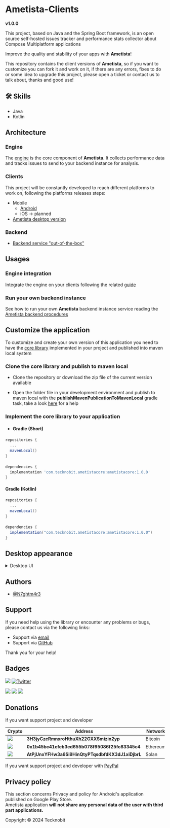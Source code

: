 # Ametista-Clients

**v1.0.0**

This project, based on Java and the Spring Boot framework, is an open source self-hosted issues
tracker and performance
stats collector about Compose Multiplatform applications

Improve the quality and stability of your apps with **Ametista**!

This repository contains the client versions of **Ametista**, so if you want to customize you can
fork
it and work on it, if there are any errors, fixes to do or some idea to upgrade this project, please
open a ticket or contact us to talk about, thanks and good use!

## 🛠 Skills

- Java
- Kotlin

## Architecture

### Engine

The [engine](https://github.com/N7ghtm4r3/Ametista-Engine#readme) is the core component of **Ametista**. It collects performance data and tracks issues to send to your backend instance for
analysis.

### Clients

This project will be constantly developed to reach different platforms to work on, following the
platforms releases
steps:

- Mobile
  - <a href="https://play.google.com/store/apps/details?id=com.tecknobit.ametista">Android</a>
  - iOS -> planned
- <a href="https://github.com/N7ghtm4r3/Ametista-Clients/releases/tag/1.0.0">Ametista desktop
  version</a>

### Backend

- <a href="https://github.com/N7ghtm4r3/Ametista/releases/tag/1.0.0">Backend service
  "out-of-the-box"</a>

## Usages

### Engine integration

Integrate the engine on your clients following the
related [guide](https://github.com/N7ghtm4r3/Ametista-Engine#readme)

### Run your own backend instance

See how to run your own **Ametista** backend instance service reading
the <a href="https://github.com/N7ghtm4r3/Ametista#readme">Ametista backend procedures</a>

## Customize the application

To customize and create your own version of this application you need to have
the <a href="https://github.com/N7ghtm4r3/Ametista/tree/main/core">
core library</a> implemented in your project and published into maven local system

### Clone the core library and publish to maven local

- Clone the repository or download the zip file of the current version available

- Open the folder file in your development environment and publish to maven local with the
  **publishMavenPublicationToMavenLocal** gradle task, take a
  look <a href="https://docs.gradle.org/current/userguide/publishing_maven.html">here</a>
  for a help

### Implement the core library to your application

- #### Gradle (Short)

```gradle
repositories {
  ...
  mavenLocal()
}

dependencies {
  implementation 'com.tecknobit.ametistacore:ametistacore:1.0.0'
}
```

#### Gradle (Kotlin)

```gradle
repositories {
  ...
  mavenLocal()
}

dependencies {
  implementation("com.tecknobit.ametistacore:ametistacore:1.0.0")
}
```

## Desktop appearance

<details>
  <summary>Desktop UI</summary>
  <img src="https://github.com/N7ghtm4r3/Ametista-Clients/blob/main/images/applications.png" alt="applications"/>
  <img src="https://github.com/N7ghtm4r3/Ametista-Clients/blob/main/images/application.png" alt="application"/>
  <img src="https://github.com/N7ghtm4r3/Ametista-Clients/blob/main/images/issues.png" alt="issues"/>
  <img src="https://github.com/N7ghtm4r3/Ametista-Clients/blob/main/images/performances.png" alt="performances"/>
</details>

## Authors

- [@N7ghtm4r3](https://www.github.com/N7ghtm4r3)

## Support

If you need help using the library or encounter any problems or bugs, please contact us via the
following links:

- Support via <a href="mailto:infotecknobitcompany@gmail.com">email</a>
- Support via <a href="https://github.com/N7ghtm4r3/Ametista-Clients/issues/new">GitHub</a>

Thank you for your help!

## Badges

[![](https://img.shields.io/badge/Google_Play-414141?style=for-the-badge&logo=google-play&logoColor=white)](https://play.google.com/store/apps/developer?id=Tecknobit)
[![Twitter](https://img.shields.io/badge/Twitter-1DA1F2?style=for-the-badge&logo=twitter&logoColor=white)](https://twitter.com/tecknobit)

[![](https://img.shields.io/badge/Java-ED8B00?style=for-the-badge&logo=java&logoColor=white)](https://www.oracle.com/java/)
[![](https://img.shields.io/badge/Kotlin-0095D5?&style=for-the-badge&logo=kotlin&logoColor=white)](https://kotlinlang.org/)
[![](https://img.shields.io/badge/Android-3DDC84?style=for-the-badge&logo=android&logoColor=white)](https://play.google.com/store/apps/details?id=com.tecknobit.nova)

## Donations

If you want support project and developer

| Crypto                                                                                              | Address                                          | Network  |
|-----------------------------------------------------------------------------------------------------|--------------------------------------------------|----------|
| ![](https://img.shields.io/badge/Bitcoin-000000?style=for-the-badge&logo=bitcoin&logoColor=white)   | **3H3jyCzcRmnxroHthuXh22GXXSmizin2yp**           | Bitcoin  |
| ![](https://img.shields.io/badge/Ethereum-3C3C3D?style=for-the-badge&logo=Ethereum&logoColor=white) | **0x1b45bc41efeb3ed655b078f95086f25fc83345c4**   | Ethereum |
| ![](https://img.shields.io/badge/Solana-000?style=for-the-badge&logo=Solana&logoColor=9945FF)       | **AtPjUnxYFHw3a6Si9HinQtyPTqsdbfdKX3dJ1xiDjbrL** | Solan    |

If you want support project and developer
with <a href="https://www.paypal.com/donate/?hosted_button_id=5QMN5UQH7LDT4">PayPal</a>

## Privacy policy

This section concerns Privacy and policy for Android's application published on Google Play
Store. <br>
Ametista application **will not share any personal data of the user with third part applications.** 

Copyright © 2024 Tecknobit
